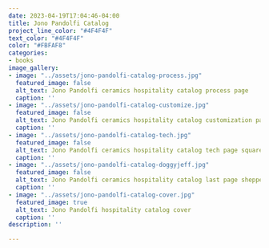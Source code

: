 ```yaml
---
date: 2023-04-19T17:04:46-04:00
title: Jono Pandolfi Catalog
project_line_color: "#4F4F4F"
text_color: "#4F4F4F"
color: "#FBFAF8"
categories:
- books
image_gallery:
- image: "../assets/jono-pandolfi-catalog-process.jpg"
  featured_image: false
  alt_text: Jono Pandolfi ceramics hospitality catalog process page
  caption: ''
- image: "../assets/jono-pandolfi-catalog-customize.jpg"
  featured_image: false
  alt_text: Jono Pandolfi ceramics hospitality catalog customization page
  caption: ''
- image: "../assets/jono-pandolfi-catalog-tech.jpg"
  featured_image: false
  alt_text: Jono Pandolfi ceramics hospitality catalog tech page square sided collection
  caption: ''
- image: "../assets/jono-pandolfi-catalog-doggyjeff.jpg"
  featured_image: false
  alt_text: Jono Pandolfi ceramics hospitality catalog last page shepperd dog
  caption: ''
- image: "../assets/jono-pandolfi-catalog-cover.jpg"
  featured_image: true
  alt_text: Jono Pandolfi hospitality catalog cover
  caption: ''
description: ''

---
```

